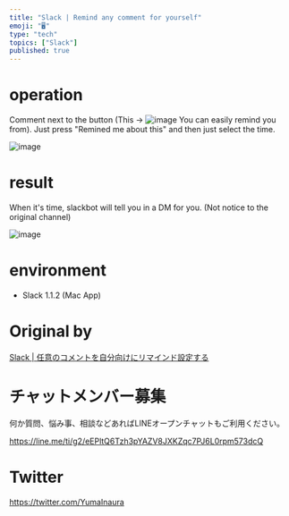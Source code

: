 ```yaml
---
title: "Slack | Remind any comment for yourself"
emoji: "🖥"
type: "tech"
topics: ["Slack"]
published: true
---
```


# operation 

Comment next to the button (This → ![image](https://qiita-image-store.s3.amazonaws.com/0/90607/b0797ff2-dd09-93e9-c46b-25236db94776.png) You can easily remind you from). Just press "Remined me about this" and then just select the time.

![image](https://qiita-image-store.s3.amazonaws.com/0/90607/62eb8b56-628b-6a1b-cf7f-f70437c77f3c.png)

# result 

When it's time, slackbot will tell you in a DM for you. (Not notice to the original channel)

![image](https://qiita-image-store.s3.amazonaws.com/0/90607/27588dbf-a548-1906-ac54-3a98acf9ad9b.png)

# environment 

- Slack 1.1.2 (Mac App) 
# Original by
[Slack | 任意のコメントを自分向けにリマインド設定する](https://qiita.com/Yinaura/items/33dc2c4ef2388706fa52)








<!-- Update From Qiita API -->

# チャットメンバー募集


何か質問、悩み事、相談などあればLINEオープンチャットもご利用ください。

https://line.me/ti/g2/eEPltQ6Tzh3pYAZV8JXKZqc7PJ6L0rpm573dcQ





# Twitter


https://twitter.com/YumaInaura


<!-- Update From Qiita API -->


